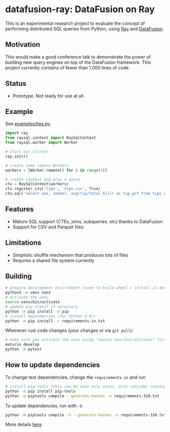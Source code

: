 # datafusion-ray: DataFusion on Ray

This is an experimental research project to evaluate the concept of performing distributed SQL queries from Python, using 
[Ray](https://www.ray.io/) and [DataFusion](https://github.com/apache/arrow-datafusion).

## Motivation

This would make a good conference talk to demonstrate the power of building new query engines on top of the DataFusion
framework. This project currently contains of fewer than 1,000 lines of code.

## Status

- Prototype. Not ready for use at all.

## Example

See [examples/tips.py](examples/tips.py).

```python
import ray
from raysql.context import RaySqlContext
from raysql.worker import Worker

# Start our cluster
ray.init()

# create some remote Workers
workers = [Worker.remote() for i in range(2)]

# create context and plan a query
ctx = RaySqlContext(workers)
ctx.register_csv('tips', 'tips.csv', True)
ctx.sql('select sex, smoker, avg(tip/total_bill) as tip_pct from tips group by sex, smoker')
```

## Features

- Mature SQL support (CTEs, joins, subqueries, etc) thanks to DataFusion
- Support for CSV and Parquet files

## Limitations

- Simplistic shuffle mechanism that produces lots of files
- Requires a shared file system currently

## Building

```bash
# prepare development environment (used to build wheel / install in development)
python3 -m venv venv
# activate the venv
source venv/bin/activate
# update pip itself if necessary
python -m pip install -U pip
# install dependencies (for Python 3.8+)
python -m pip install -r requirements-in.txt
```

Whenever rust code changes (your changes or via `git pull`):

```bash
# make sure you activate the venv using "source venv/bin/activate" first
maturin develop
python -m pytest
```

## How to update dependencies

To change test dependencies, change the `requirements.in` and run

```bash
# install pip-tools (this can be done only once), also consider running in venv
python -m pip install pip-tools
python -m piptools compile --generate-hashes -o requirements-310.txt
```

To update dependencies, run with `-U`

```bash
python -m piptools compile -U --generate-hashes -o requirements-310.txt
```

More details [here](https://github.com/jazzband/pip-tools)
